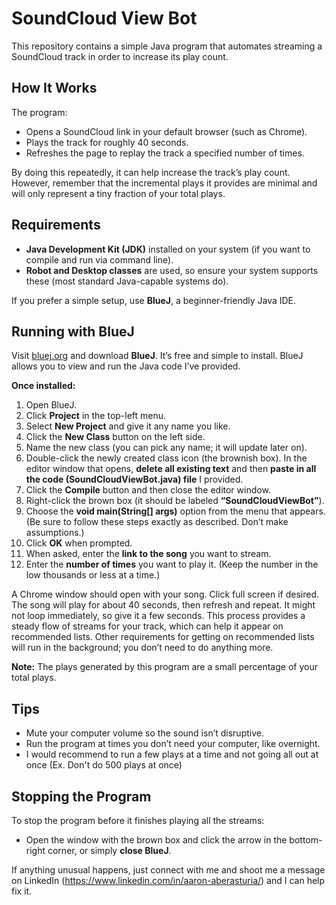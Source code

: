 # SoundCloud View Bot

This repository contains a simple Java program that automates streaming a SoundCloud track in order to increase its play count.

## How It Works
The program:
- Opens a SoundCloud link in your default browser (such as Chrome).
- Plays the track for roughly 40 seconds.
- Refreshes the page to replay the track a specified number of times.

By doing this repeatedly, it can help increase the track’s play count. However, remember that the incremental plays it provides are minimal and will only represent a tiny fraction of your total plays.

## Requirements
- **Java Development Kit (JDK)** installed on your system (if you want to compile and run via command line).
- **Robot and Desktop classes** are used, so ensure your system supports these (most standard Java-capable systems do).

If you prefer a simple setup, use **BlueJ**, a beginner-friendly Java IDE.

## Running with BlueJ

Visit [bluej.org](https://bluej.org/) and download **BlueJ**. It’s free and simple to install. BlueJ allows you to view and run the Java code I’ve provided.

**Once installed:**
1. Open BlueJ.
2. Click **Project** in the top-left menu.
3. Select **New Project** and give it any name you like.
4. Click the **New Class** button on the left side.
5. Name the new class (you can pick any name; it will update later on).
6. Double-click the newly created class icon (the brownish box). In the editor window that opens, **delete all existing text** and then **paste in all the code (SoundCloudViewBot.java) file** I provided.
7. Click the **Compile** button and then close the editor window.
8. Right-click the brown box (it should be labeled **“SoundCloudViewBot”**).
9. Choose the **void main(String[] args)** option from the menu that appears. (Be sure to follow these steps exactly as described. Don’t make assumptions.)
10. Click **OK** when prompted.
11. When asked, enter the **link to the song** you want to stream.
12. Enter the **number of times** you want to play it. (Keep the number in the low thousands or less at a time.)

A Chrome window should open with your song. Click full screen if desired. The song will play for about 40 seconds, then refresh and repeat. It might not loop immediately, so give it a few seconds. This process provides a steady flow of streams for your track, which can help it appear on recommended lists. Other requirements for getting on recommended lists will run in the background; you don’t need to do anything more.

**Note:** The plays generated by this program are a small percentage of your total plays.

## Tips
- Mute your computer volume so the sound isn’t disruptive.
- Run the program at times you don’t need your computer, like overnight.
- I would recommend to run a few plays at a time and not going all out at once (Ex. Don't do 500 plays at once)

## Stopping the Program
To stop the program before it finishes playing all the streams:
- Open the window with the brown box and click the arrow in the bottom-right corner, or simply **close BlueJ**.

If anything unusual happens, just connect with me and shoot me a message on LinkedIn (https://www.linkedin.com/in/aaron-aberasturia/) and I can help fix it.
